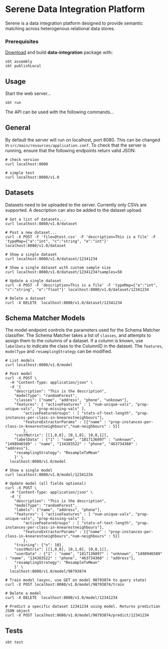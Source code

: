 # Serene Data Integration Platform

Serene is a data integration platform designed to provide semantic matching across heterogenous relational data stores.

### Prerequisites

[Download](https://github.com/NICTA/data-integration) and build **data-integration** package with:

```
sbt assembly
sbt publishLocal
```

## Usage
Start the web server...
```
sbt run
```
The API can be used with the following commands...

## General
By default the server will run on localhost, port 8080. This can be changed in `src/main/resources/application.conf`. To check that the server is running, ensure that the following endpoints return valid JSON:
```
# check version
curl localhost:8080

# simple test
curl localhost:8080/v1.0
```

## Datasets
Datasets need to be uploaded to the server. Currently only CSVs are supported. A description can also be added to the dataset upload.
```
# Get a list of datasets...
curl localhost:8080/v1.0/dataset

# Post a new dataset...
curl -X POST -F 'file=@test.csv' -F 'description=This is a file' -F 'typeMap={"a":"int", "c":"string", "e":"int"}' localhost:8080/v1.0/dataset

# Show a single dataset
curl localhost:8080/v1.0/dataset/12341234

# Show a single dataset with custom sample size
curl localhost:8080/v1.0/dataset/12341234?samples=50

# Update a single dataset
curl -X POST -F 'description=This is a file' -F 'typeMap={"a":"int", "c":"string", "e":"float"}' localhost:8080/v1.0/dataset/12341234

# Delete a dataset
curl -X DELETE  localhost:8080/v1.0/dataset/12341234
```

## Schema Matcher Models
The model endpoint controls the parameters used for the Schema Matcher classifier. The Schema Matcher takes a list of `classes`, and attempts to assign them to the columns of a dataset. If a column is known, use `labelData` to indicate the class to the ColumnID in the dataset. The `features`, `modelType` and `resamplingStrategy` can be modified.
```
# List models
curl localhost:8080/v1.0/model

# Post model
curl -X POST \
  -H "Content-Type: application/json" \
  -d '{
    "description": "This is the description",
    "modelType": "randomForest",
    "classes": ["name", "address", "phone", "unknown"],
    "features": { "activeFeatures" : [ "num-unique-vals", "prop-unique-vals", "prop-missing-vals" ],
        "activeFeatureGroups" : [ "stats-of-text-length", "prop-instances-per-class-in-knearestneighbours"],
        "featureExtractorParams" : [{"name" : "prop-instances-per-class-in-knearestneighbours","num-neighbours" : 5}]
        },
    "costMatrix": [[1,0,0], [0,1,0], [0,0,1]],
    "labelData" : {"1" : "name", "1817136897" : "unknown", "1498946589" : "name", "134383522" : "phone", "463734360" : "address"},
    "resamplingStrategy": "ResampleToMean"
    }' \
  localhost:8080/v1.0/model

# Show a single model
curl localhost:8080/v1.0/model/12341234

# Update model (all fields optional)
curl -X POST \
  -H "Content-Type: application/json" \
  -d '{
    "description": "This is the description",
    "modelType": "randomForest",
    "labels": ["name", "address", "phone"],
    "features": { "activeFeatures" : [ "num-unique-vals", "prop-unique-vals", "prop-missing-vals" ],
        "activeFeatureGroups" : [ "stats-of-text-length", "prop-instances-per-class-in-knearestneighbours"],
        "featureExtractorParams" : [{"name" : "prop-instances-per-class-in-knearestneighbours","num-neighbours" : 5}]
        },
    "training": {"n": 10},
    "costMatrix": [[1,0,0], [0,1,0], [0,0,1]],
    "userData" : {"1" : "name", "1817136897" : "unknown", "1498946589" : "name", "134383522" : "phone", "463734360" : "address"},
    "resamplingStrategy": "ResampleToMean"
    }' \
  localhost:8080/v1.0/model/98793874

# Train model (async, use GET on model 98793874 to query state)
curl -X POST localhost:8080/v1.0/model/98793874/train

# Delete a model
curl -X DELETE  localhost:8080/v1.0/model/12341234

# Predict a specific dataset 12341234 using model. Returns prediction JSON object
curl -X POST localhost:8080/v1.0/model/98793874/predict/12341234

```
## Tests
```
sbt test
```

